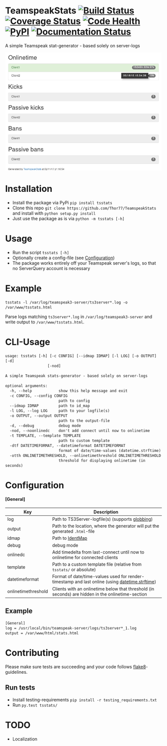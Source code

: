 # TeamspeakStats [![Build Status](https://travis-ci.org/Thor77/TeamspeakStats.svg?branch=master)](https://travis-ci.org/Thor77/TeamspeakStats) [![Coverage Status](https://coveralls.io/repos/Thor77/TeamspeakStats/badge.svg?branch=master&service=github)](https://coveralls.io/github/Thor77/TeamspeakStats?branch=master) [![Code Health](https://landscape.io/github/Thor77/TeamspeakStats/master/landscape.svg?style=flat)](https://landscape.io/github/Thor77/TeamspeakStats/master) [![PyPI](https://img.shields.io/pypi/v/tsstats.svg)](https://pypi.python.org/pypi/tsstats) [![Documentation Status](https://readthedocs.org/projects/teamspeakstats/badge/?version=latest)](http://teamspeakstats.readthedocs.io/en/latest/?badge=latest)
A simple Teamspeak stat-generator - based solely on server-logs

![screenshot](screenshot.png)

# Installation
- Install the package via PyPi `pip install tsstats`
- Clone this repo `git clone https://github.com/Thor77/TeamspeakStats` and install with `python setup.py install`
- Just use the package as is via `python -m tsstats [-h]`

# Usage
- Run the script `tsstats [-h]`
- Optionally create a config-file (see [Configuration](https://github.com/Thor77/TeamspeakStats#configuration))
- The package works entirely off your Teamspeak server's logs, so that no ServerQuery account is necessary

# Example
```
tsstats -l /var/log/teamspeak3-server/ts3server*.log -o /var/www/tsstats.html
```

Parse logs matching `ts3server*.log` in `/var/log/teamspeak3-server` and write output to `/var/www/tsstats.html`.

# CLI-Usage
```
usage: tsstats [-h] [-c CONFIG] [--idmap IDMAP] [-l LOG] [-o OUTPUT] [-d]
                   [-nod]

A simple Teamspeak stats-generator - based solely on server-logs

optional arguments:
  -h, --help            show this help message and exit
  -c CONFIG, --config CONFIG
                        path to config
  --idmap IDMAP         path to id_map
  -l LOG, --log LOG     path to your logfile(s)
  -o OUTPUT, --output OUTPUT
                        path to the output-file
  -d, --debug           debug mode
  -nod, --noonlinedc    don't add connect until now to onlinetime
  -t TEMPLATE, --template TEMPLATE
                        path to custom template
  -dtf DATETIMEFORMAT, --datetimeformat DATETIMEFORMAT
                        format of date/time-values (datetime.strftime)
  -otth ONLINETIMETHRESHOLD, --onlinetimethreshold ONLINETIMETHRESHOLD
                        threshold for displaying onlinetime (in seconds)
```

# Configuration

#### [General]
| Key | Description |
|-----|-------------|
| log | Path to TS3Server-logfile(s) (supports [globbing](https://docs.python.org/3/library/glob.html)) |
| output | Path to the location, where the generator will put the generated `.html`-file |
| idmap | Path to [IdentMap](http://teamspeakstats.readthedocs.io/en/latest/identmap.html) |
| debug | debug mode |
| onlinedc | Add timedelta from last-connect until now to onlinetime for connected clients |
| template | Path to a custom template file (relative from `tsstats/` or absolute) |
| datetimeformat | Format of date/time-values used for render-timestamp and last online (using [datetime.strftime](https://docs.python.org/3/library/datetime.html#strftime-strptime-behavior)) |
| onlinetimethreshold | Clients with an onlinetime below that threshold (in seconds) are hidden in the onlinetime-section |


## Example
```
[General]
log = /usr/local/bin/teamspeak-server/logs/ts3server*_1.log
output = /var/www/html/stats.html
```

# Contributing
Please make sure tests are succeeding and your code follows [flake8](https://flake8.readthedocs.io)-guidelines.

## Run tests
- Install testing-requirements `pip install -r testing_requirements.txt`
- Run `py.test tsstats/`

# TODO
- Localization
